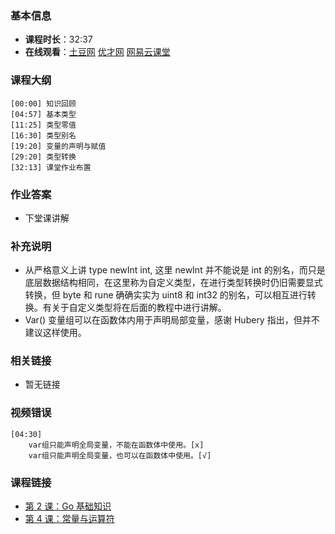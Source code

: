 <!--
author: vincent.tian
head: http://blog.tianpl.com/blog/img/avatar_640_640.jpeg
date: 2016-02-03
title: 第 3 课：类型与变量
tags: go语言,programing
category: go编程基础
status: publish
summary: 《Go编程基础》是一套针对 Google 出品的 Go 语言的视频语音教程，主要面向新手级别的学习者。
-->

### 基本信息

- **课程时长**：32:37
- **在线观看**：[土豆网](http://www.tudou.com/programs/view/BTCIl3pJq1E/) [优才网](http://www.ucai.cn/course/chapter/69/3210/4557) [网易云课堂](http://study.163.com/course/courseLearn.htm?courseId=306002#/learn/video?lessonId=421014&courseId=306002)

### 课程大纲

	[00:00] 知识回顾
	[04:57] 基本类型
	[11:25] 类型零值
	[16:30] 类型别名
	[19:20] 变量的声明与赋值
	[29:20] 类型转换
	[32:13] 课堂作业布置
	
### 作业答案

- 下堂课讲解

### 补充说明

- 从严格意义上讲 type newInt int, 这里 newInt 并不能说是 int 的别名，而只是底层数据结构相同，在这里称为自定义类型，在进行类型转换时仍旧需要显式转换，但 byte 和 rune 确确实实为 uint8 和 int32 的别名，可以相互进行转换。有关于自定义类型将在后面的教程中进行讲解。
- Var() 变量组可以在函数体内用于声明局部变量，感谢 Hubery 指出，但并不建议这样使用。

### 相关链接

- 暂无链接

### 视频错误
	[04:30]
		var组只能声明全局变量，不能在函数体中使用。[x]
		var组只能声明全局变量，也可以在函数体中使用。[√]


### 课程链接

- [第 2 课：Go 基础知识](lecture2.html)
- [第 4 课：常量与运算符](lecture4.html)
